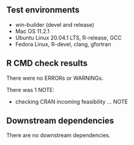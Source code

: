 ## Test environments
* win-builder (devel and release)
* Mac OS 11.2.1
* Ubuntu Linux 20.04.1 LTS, R-release, GCC
* Fedora Linux, R-devel, clang, gfortran

## R CMD check results
There were no ERRORs or WARNINGs. 

There was 1 NOTE:

* checking CRAN incoming feasibility ... NOTE

## Downstream dependencies
There are no downstream dependencies. 
